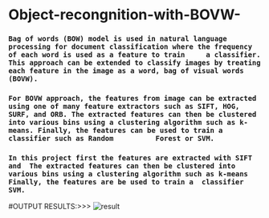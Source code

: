 #  Object-recongnition-with-BOVW-
###  `Bag of words (BOW) model is used in natural language processing for document classification where the frequency of each word is used as a feature to train     a classifier. This approach can be extended to classify images by treating each feature in the image as a word, bag of visual words (BOVW).`

### `For BOVW approach, the features from image can be extracted using one of many feature extractors such as SIFT, HOG, SURF, and ORB. The extracted features can then be clustered into various bins using a clustering algorithm such as k-means. Finally, the features can be used to train a classifier such as Random          Forest or SVM.`

### `In this project first the features are extracted with SIFT and  The extracted features can then be clustered into various bins using a clustering algorithm such as k-means  Finally, the features are be used to train a  classifier  SVM.`



#OUTPUT RESULTS:>>>
![result](https://user-images.githubusercontent.com/98689629/210064707-a3622e9b-8c86-46c3-9ddb-afcd893b1728.png)
